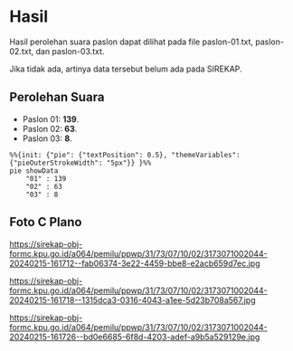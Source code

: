 # Hasil

Hasil perolehan suara paslon dapat dilihat pada file paslon-01.txt, paslon-02.txt, dan paslon-03.txt.

Jika tidak ada, artinya data tersebut belum ada pada SIREKAP.

## Perolehan Suara

 * Paslon 01: **139**.
 * Paslon 02: **63**.
 * Paslon 03: **8**.

```mermaid
%%{init: {"pie": {"textPosition": 0.5}, "themeVariables": {"pieOuterStrokeWidth": "5px"}} }%%
pie showData
    "01" : 139
    "02" : 63
    "03" : 8
```
## Foto C Plano

https://sirekap-obj-formc.kpu.go.id/a064/pemilu/ppwp/31/73/07/10/02/3173071002044-20240215-161712--fab06374-3e22-4459-bbe8-e2acb659d7ec.jpg

https://sirekap-obj-formc.kpu.go.id/a064/pemilu/ppwp/31/73/07/10/02/3173071002044-20240215-161718--1315dca3-0316-4043-a1ee-5d23b708a567.jpg

https://sirekap-obj-formc.kpu.go.id/a064/pemilu/ppwp/31/73/07/10/02/3173071002044-20240215-161726--bd0e6685-6f8d-4203-adef-a9b5a529129e.jpg
